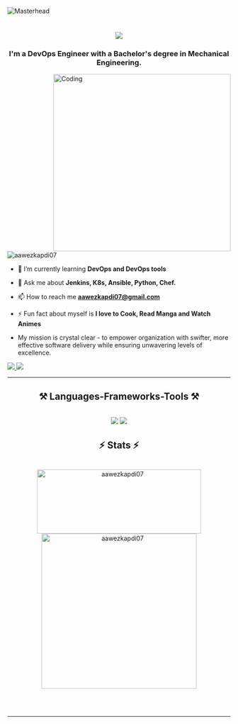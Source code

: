 ![Masterhead](https://media.licdn.com/dms/image/D4D16AQGsSJFemVu44Q/profile-displaybackgroundimage-shrink_350_1400/0/1717805110649?e=1723680000&v=beta&t=_F2uSadR4lg4acWbnnGkEOjyjQwmqV0VJts2d97zJdM)
<h1 align="center">
    <img src="https://readme-typing-svg.herokuapp.com/?font=Righteous&size=35&center=true&vCenter=true&width=500&height=70&duration=4000&lines=Hi+There!+👋;+I'm+Aawez+kapdi!;" />
</h1>
<h3 align="center">I'm a DevOps Engineer with a Bachelor's degree in Mechanical Engineering.</h3>
<img align="right" alt="Coding" width="400" src="https://cdn.dribbble.com/users/1162077/screenshots/3848914/programmer.gif">

<p align="left"> <img src="https://komarev.com/ghpvc/?username=aawezkapdi07&label=Profile%20views&color=0e75b6&style=flat" alt="aawezkapdi07" /> </p>

- 🌱 I’m currently learning **DevOps and DevOps tools**

- 💬 Ask me about **Jenkins, K8s, Ansible, Python, Chef.**

- 📫 How to reach me **aawezkapdi07@gmail.com**

- ⚡ Fun fact about myself is **I love to Cook, Read Manga and Watch Animes**

- My mission is crystal clear - to empower organization with swifter, more effective software delivery while ensuring unwavering levels of excellence. 



</div>
 
<div align="left"> 
  <a href="mailto:aawezkapdi07@gmail.com">
    <img src="https://img.shields.io/badge/Gmail-333333?style=for-the-badge&logo=gmail&logoColor=red" />
  </a>
  <a href="https://www.linkedin.com/in/aawez-sabir-kapdi-066979263/" target="_blank">
    <img src="https://img.shields.io/badge/LinkedIn-0077B5?style=for-the-badge&logo=linkedin&logoColor=white" target="_blank" />
  </a>
</div>


<hr/>
 
<h2 align="center">⚒️ Languages-Frameworks-Tools ⚒️</h2>
<br/>
<div align="center">
    <img src="https://skillicons.dev/icons?i=arduino,aws,azure,bash,jenkins,kubernetes,docker,googlecloud,git,github,photoshop,r" />
    <img src="https://skillicons.dev/icons?i=grafana,linux,mongodb,mysql,nginx,nodejs,python,ruby,sklearn,selenium,tensorflow,go" /><br>
</div>


<h2 align="center">⚡ Stats ⚡</h2>
<br>
<div align=center>
    <img width=370 height=145 src="https://github-readme-streak-stats.herokuapp.com/?user=aawezkapdi07&hide=HTML&langs_count=8&layout=compact&theme=react&border_radius=10&size_weight=0.5&count_weight=0.5&exclude_repo=github-readme-stats" alt="aawezkapdi07" />
  <img width=350 src="https://github-readme-stats.vercel.app/api?username=aawezkapdi07&count_private=true&show_icons=true&theme=react&rank_icon=github&border_radius=10" alt="aawezkapdi07" />
  <br/>
  
</div>

<br/><br/>

<hr/>




